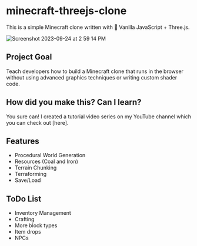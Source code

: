 # minecraft-threejs-clone

This is a simple Minecraft clone written with 🍦 Vanilla JavaScript + Three.js.

![Screenshot 2023-09-24 at 2 59 14 PM](https://github.com/dgreenheck/minecraft-threejs-clone/assets/3814912/72c8c92e-0fb6-4de3-b166-c3cbb7c9db75)

## Project Goal

Teach developers how to build a Minecraft clone that runs in the browser without using advanced graphics techniques or writing custom shader code.

## How did you make this? Can I learn?

You sure can! I created a tutorial video series on my YouTube channel which you can check out [here].

## Features
- Procedural World Generation
- Resources (Coal and Iron)
- Terrain Chunking
- Terraforming
- Save/Load

## ToDo List
- Inventory Management
- Crafting
- More block types
- Item drops
- NPCs
